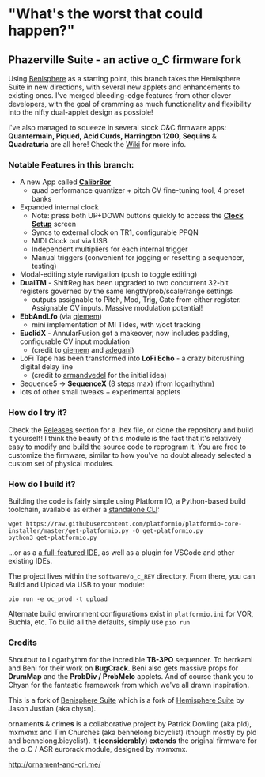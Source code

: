 "What's the worst that could happen?"
===

## Phazerville Suite - an active o_C firmware fork

Using [Benisphere](https://github.com/benirose/O_C-BenisphereSuite) as a starting point, this branch takes the Hemisphere Suite in new directions, with several new applets and enhancements to existing ones. I've merged bleeding-edge features from other clever developers, with the goal of cramming as much functionality and flexibility into the nifty dual-applet design as possible!

I've also managed to squeeze in several stock O&C firmware apps: **Quantermain, Piqued, Acid Curds, Harrington 1200, Sequins** & **Quadraturia** are all here! Check the [Wiki](https://github.com/djphazer/O_C-BenisphereSuite/wiki) for more info.

### Notable Features in this branch:

* A new App called [**Calibr8or**](https://github.com/djphazer/O_C-BenisphereSuite/wiki/Calibr8or)
  - quad performance quantizer + pitch CV fine-tuning tool, 4 preset banks
* Expanded internal clock
  - Note: press both UP+DOWN buttons quickly to access the [**Clock Setup**](https://github.com/djphazer/O_C-BenisphereSuite/wiki/Clock-Setup) screen
  - Syncs to external clock on TR1, configurable PPQN
  - MIDI Clock out via USB
  - Independent multipliers for each internal trigger
  - Manual triggers (convenient for jogging or resetting a sequencer, testing)
* Modal-editing style navigation (push to toggle editing)
* **DualTM** - ShiftReg has been upgraded to two concurrent 32-bit registers governed by the same length/prob/scale/range settings
  - outputs assignable to Pitch, Mod, Trig, Gate from either register. Assignable CV inputs. Massive modulation potential!
* **EbbAndLfo** (via [qiemem](https://github.com/qiemem/O_C-HemisphereSuite/tree/trig-and-tides))
  - mini implementation of MI Tides, with v/oct tracking
* **EuclidX** - AnnularFusion got a makeover, now includes padding, configurable CV input modulation
  - (credit to [qiemem](https://github.com/qiemem/O_C-HemisphereSuite/tree/expanded-clock-div) and [adegani](https://github.com/adegani/O_C-HemisphereSuite))
* LoFi Tape has been transformed into **LoFi Echo** - a crazy bitcrushing digital delay line
  - (credit to [armandvedel](https://github.com/armandvedel/O_C-HemisphereSuite_log) for the initial idea)
* Sequence5 -> **SequenceX** (8 steps max) (from [logarhythm](https://github.com/Logarhythm1/O_C-HemisphereSuite))
* lots of other small tweaks + experimental applets

### How do I try it?

Check the [Releases](https://github.com/djphazer/O_C-BenisphereSuite/releases) section for a .hex file, or clone the repository and build it yourself! I think the beauty of this module is the fact that it's relatively easy to modify and build the source code to reprogram it. You are free to customize the firmware, similar to how you've no doubt already selected a custom set of physical modules.

### How do I build it?

Building the code is fairly simple using Platform IO, a Python-based build toolchain, available as either a [standalone CLI](https://docs.platformio.org/en/latest/core/installation/methods/installer-script.html):
```
wget https://raw.githubusercontent.com/platformio/platformio-core-installer/master/get-platformio.py -O get-platformio.py
python3 get-platformio.py
```
...or as a [a full-featured IDE](https://platformio.org/install/ide), as well as a plugin for VSCode and other existing IDEs.

The project lives within the `software/o_c_REV` directory. From there, you can Build and Upload via USB to your module:
```
pio run -e oc_prod -t upload
```
Alternate build environment configurations exist in `platformio.ini` for VOR, Buchla, etc. To build all the defaults, simply use `pio run`

### Credits

Shoutout to Logarhythm for the incredible **TB-3PO** sequencer.
To herrkami and Beni for their work on **BugCrack**.
Beni also gets massive props for **DrumMap** and the **ProbDiv / ProbMelo** applets.
And of course thank you to Chysn for the fantastic framework from which we've all drawn inspiration.

This is a fork of [Benisphere Suite](https://github.com/benirose/O_C-BenisphereSuite) which is a fork of [Hemisphere Suite](https://github.com/Chysn/O_C-HemisphereSuite) by Jason Justian (aka chysn).

ornament**s** & crime**s** is a collaborative project by Patrick Dowling (aka pld), mxmxmx and Tim Churches (aka bennelong.bicyclist) (though mostly by pld and bennelong.bicyclist). it **(considerably) extends** the original firmware for the o_C / ASR eurorack module, designed by mxmxmx.

http://ornament-and-cri.me/
